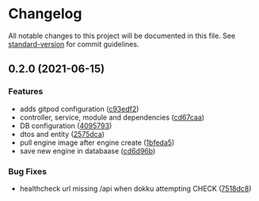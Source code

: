 # Changelog

All notable changes to this project will be documented in this file. See [standard-version](https://github.com/conventional-changelog/standard-version) for commit guidelines.

## 0.2.0 (2021-06-15)


### Features

* adds gitpod configuration ([c93edf2](https://github.com/yifan-ca/yifan-microservice-boilerplate/commit/c93edf2a4dbcb025b008c178717afcf01823ed51))
* controller, service, module and dependencies ([cd67caa](https://github.com/yifan-ca/yifan-microservice-boilerplate/commit/cd67caafc0949ac745295518608cc7452ec1d7a9))
* DB configuration ([4095793](https://github.com/yifan-ca/yifan-microservice-boilerplate/commit/4095793a88232458933d2e12df318654bc3a9406))
* dtos and entity ([2575dca](https://github.com/yifan-ca/yifan-microservice-boilerplate/commit/2575dca9498ad8151854d4cf6bc92447e67a0c4b))
* pull engine image after engine create ([1bfeda5](https://github.com/yifan-ca/yifan-microservice-boilerplate/commit/1bfeda596dc3d3c47b1f946d7a74759ad85b3502))
* save new engine in databaase ([cd6d96b](https://github.com/yifan-ca/yifan-microservice-boilerplate/commit/cd6d96b14e78a230ed011a5487fe2a3e1bc0a4d3))


### Bug Fixes

* healthcheck url missing /api when dokku attempting CHECK ([7518dc8](https://github.com/yifan-ca/yifan-microservice-boilerplate/commit/7518dc8d0a34780c22ee58021a44a8a752446715))
